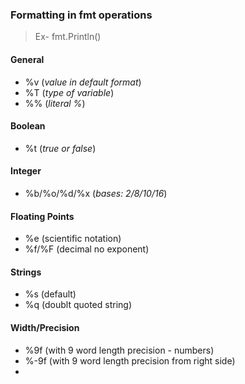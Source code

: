 ### Formatting in fmt operations
> Ex- fmt.Println()

#### General
 - %v (*value in default format*)
 - %T (*type of variable*)
 - %% (*literal %*)

#### Boolean
 - %t (*true or false*)

#### Integer
 - %b/%o/%d/%x (*bases: 2/8/10/16*)

#### Floating Points
 - %e (scientific notation)
 - %f/%F (decimal no exponent)

#### Strings
 - %s (default)
 - %q (doublt quoted string)

#### Width/Precision
 - %9f (with 9 word length precision - numbers)
 - %-9f (with 9 word length precision from right side)
 - 